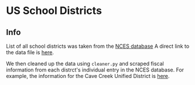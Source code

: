 # US School Districts


## Info

List of all school districts was taken from the [NCES database](https://nces.ed.gov/ccd/) A direct link to the data file is [here](https://nces.ed.gov/ccd/data/zip/ccd_lea_029_2223_w_1a_083023.zip).

We then cleaned up the data using `cleaner.py` and scraped fiscal information from each distrct's individual entry in the NCES database. For example, the information for the Cave Creek Unified District is [here](https://nces.ed.gov/ccd/districtsearch/district_detail.asp?Search=1&State=04&DistrictPageNum=11&ID2=0400001).
